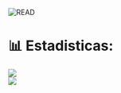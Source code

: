 ![READ](img/fond_per2_animation.gif)  
# 📊 Estadisticas:
![](https://github-readme-streak-stats.herokuapp.com/?user=CristianOlivera1&theme=neon&hide_border=false)<br/>
![](https://github-readme-stats.vercel.app/api/top-langs/?username=CristianOlivera1&theme=neon&hide_border=false&include_all_commits=true&count_private=false&layout=compact)
